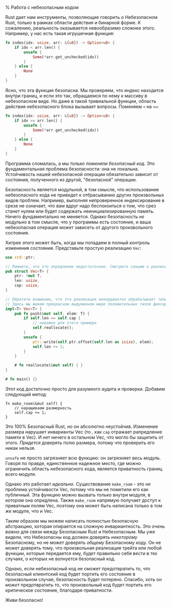 % Работа с небезопасным кодом

Rust дает нам инструменты, позволяющие говорить о Небезопасном Rust, только в рамках области действия и бинарной форме. К сожалению, реальность оказывается невообразимо сложнее этого. Например, у нас есть такая игрушечная функция:

```rust
fn index(idx: usize, arr: &[u8]) -> Option<u8> {
    if idx < arr.len() {
        unsafe {
            Some(*arr.get_unchecked(idx))
        }
    } else {
        None
    }
}
```

Ясно, что эта функция безопасна. Мы проверяем, что индекс находится внутри  границ, и если это так, обращаемся по нему к массиву в небезопасном виде. Но даже в такой тривиальной функции, область действия небезопасного блока вызывает вопросы. Поменяем
`<` на `<=`:

```rust
fn index(idx: usize, arr: &[u8]) -> Option<u8> {
    if idx <= arr.len() {
        unsafe {
            Some(*arr.get_unchecked(idx))
        }
    } else {
        None
    }
}
```

Программа сломалась, а мы *только поменяли безопасный код*. Это фундаментальная проблема безопасности: она не локальна. Устойчивость нашей небезопасной операции обязательно зависит от состояния, полученного из другой, "безопасной" операции.

Безопасность является модульной, в том смысле, что использование небезопасного кода не приведет к отбрасыванию других произвольных видов проблем. Например, выполняя непроверенное индексирование в срезе не означает, что вам вдруг надо беспокоиться о том, что срез станет нулем или будет содержать неинициализированную память. Ничего фундаментально не меняется. Однако безопасность *не* модульно в том смысле, что у программы есть состояние, и ваша небезопасная операция может зависеть от другого произвольного состояния.

Хитрее этого может быть, когда мы попадаем в полный контроль изменения состояния. Представьте простую реализацию `Vec`:

```rust
use std::ptr;

// Помните, что это опредление недостаточное. Смотрите секцию о реализации Vec.
pub struct Vec<T> {
    ptr: *mut T,
    len: usize,
    cap: usize,
}

// Обратите внимание, что эта реализация некорреектно обрабатывает типы нулевого размера
// Здесь мы живем прекрасном выдуманном мире положительных типов фиксированного размера.
impl<T> Vec<T> {
    pub fn push(&mut self, elem: T) {
        if self.len == self.cap {
            // неважно для этого примера
            self.reallocate();
        }
        unsafe {
            ptr::write(self.ptr.offset(self.len as isize), elem);
            self.len += 1;
        }
    }

    # fn reallocate(&mut self) { }
}

# fn main() {}
```

Этот код достаточно просто для разумного аудита и проверки. Добавим следующий метод:

```rust,ignore
fn make_room(&mut self) {
    // наращиваем размерность
    self.cap += 1;
}
```

Это 100% Безопасный Rust, но он абсолютно неустойчив. Изменение размера нарушает инварианты Vec (то , как `cap` отражает рапредление памяти в Vec). И нет ничего в остальном Vec, что могло бы защитить от этого. *Придется* доверять полю размера, потому что проверить его никак нельзя.

`unsafe` не просто загрязняет всю функцию: он загрязняет весь *модуль*.
Говоря по правде, единственное надежное место, где можно ограничить область небезопасного кода, является приватность границ всего модуля.

Однако это работает *идеально*. Существование `make_room` - это *не* проблема устойчивости Vec, потому что мы не пометили его как публичный. Эта функцию можно вызвать только внутри модуля, в котором она опредлена. Также `make_room` напрямую получает доступ к приватным полям Vec, поэтому она может быть написана только в том же модуле, что и Vec.

Таким образом мы можем написать полностью безопасную абстракцию, которая опирается на сложную инвариантность. Это *очень важно* для связи между Безопасным Rust и Небезопасным. Мы уже видели, что Небезопасны код должен доверять *некоторому* Безопасному, но не может доверять *общему* Безопасному коду. Он не может доверять тому, что произвольная реализация трейта или любой функции, которые передается ему, будет правильно себя вести в тех случаях, о которых не волнуется безопасный код.

Однако, если небезопасный код не сможет предотвратить то, что безопасный клиентский код будет портить его состояние в произвольном случае, безопасность будет потеряно. Спасибо, хоть он *может* предотвратить то, что произвольный код будет портить его критическое состояние, благодаря приватности.

Живи безопасно!

